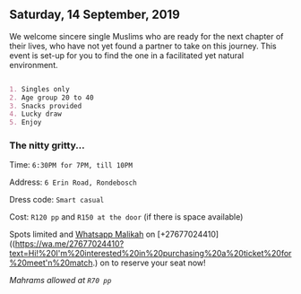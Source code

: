 ## Saturday, 14 September, 2019

We welcome sincere single Muslims who are ready for the next chapter of their lives, who have not yet found a partner to take on this journey. This event is set-up for you to find the one in a facilitated yet natural environment.

```markdown

1. Singles only
2. Age group 20 to 40
3. Snacks provided
4. Lucky draw
5. Enjoy

```

### The nitty gritty...

Time: `6:30PM for 7PM, till 10PM`

Address: `6 Erin Road, Rondebosch`

Dress code: `Smart casual`

Cost: `R120 pp` and `R150 at the door` (if there is space available)

Spots limited and [Whatsapp Malikah](https://wa.me/27677024410?text=Hi!%20I'm%20interested%20in%20purchasing%20a%20ticket%20for%20meet'n%20match.) on [+27677024410]((https://wa.me/27677024410?text=Hi!%20I'm%20interested%20in%20purchasing%20a%20ticket%20for%20meet'n%20match.) on to reserve your seat now!

*Mahrams allowed at `R70 pp`*

